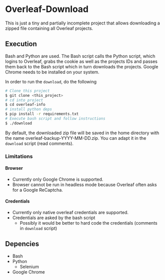 # Overleaf-Download

This is just a tiny and partially incomplete project that allows downloading a zipped file containing all Overleaf projects.

## Execution

Bash and Python are used. The Bash script calls the Python script, which logins to Overleaf, grabs the cookie as well as the projects IDs and passes them back to the Bash script which in turn downloads the projects. Google Chrome needs to be installed on your system.

In order to run the `download`, do the following
```bash
# Clone this project
$ git clone <this_project>
# cd into project
$ cd overleaf-info
# install python deps
$ pip install -r requirements.txt
# Execute bash script and follow instructions
$ ./download
```
By default, the downloaded zip file will be saved in the home directory with the name overleaf-backup-YYYY-MM-DD.zip. You can adapt it in the `download` script (read comments). 

### Limitations

#### Browser
- Currently only Google Chrome is supported.
- Browser cannot be run in headless mode because Overleaf often asks for a Google ReCaptcha.

#### Credentials
- Currently only native overleaf credentials are supported.
- Credentials are asked by the bash script
  - Possibly it would be better to hard code the credentials (comments in `download` script)

## Depencies
- Bash
- Python
  - Selenium
- Google Chrome
